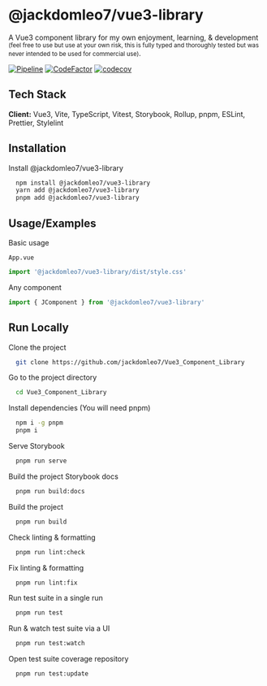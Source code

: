 # @jackdomleo7/vue3-library

A Vue3 component library for my own enjoyment, learning, & development <small>(feel free to use but use at your own risk, this is fully typed and thoroughly tested but was never intended to be used for commercial use)</small>.

[![Pipeline](https://github.com/jackdomleo7/Vue3_Component_Library/actions/workflows/pipeline.yml/badge.svg?branch=master)](https://github.com/jackdomleo7/Vue3_Component_Library/actions/workflows/pipeline.yml)
[![CodeFactor](https://www.codefactor.io/repository/github/jackdomleo7/vue3_component_library/badge)](https://www.codefactor.io/repository/github/jackdomleo7/vue3_component_library)
[![codecov](https://codecov.io/gh/jackdomleo7/Vue3_Component_Library/branch/master/graph/badge.svg?token=KG10GLDQTN)](https://codecov.io/gh/jackdomleo7/Vue3_Component_Library)

## Tech Stack

**Client:** Vue3, Vite, TypeScript, Vitest, Storybook, Rollup, pnpm, ESLint, Prettier, Stylelint

## Installation

Install @jackdomleo7/vue3-library

```bash
  npm install @jackdomleo7/vue3-library
  yarn add @jackdomleo7/vue3-library
  pnpm add @jackdomleo7/vue3-library
```

## Usage/Examples

Basic usage

`App.vue`

```typescript
import '@jackdomleo7/vue3-library/dist/style.css'
```

Any component

```typescript
import { JComponent } from '@jackdomleo7/vue3-library'
```

## Run Locally

Clone the project

```bash
  git clone https://github.com/jackdomleo7/Vue3_Component_Library
```

Go to the project directory

```bash
  cd Vue3_Component_Library
```

Install dependencies (You will need pnpm)

```bash
  npm i -g pnpm
  pnpm i
```

Serve Storybook

```bash
  pnpm run serve
```

Build the project Storybook docs

```bash
  pnpm run build:docs
```

Build the project

```bash
  pnpm run build
```

Check linting & formatting

```bash
  pnpm run lint:check
```

Fix linting & formatting

```bash
  pnpm run lint:fix
```

Run test suite in a single run

```bash
  pnpm run test
```

Run & watch test suite via a UI

```bash
  pnpm run test:watch
```

Open test suite coverage repository

```bash
  pnpm run test:update
```
